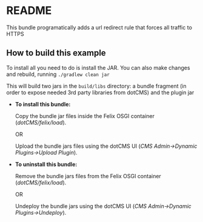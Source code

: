 
# README

This bundle programatically adds a url redirect rule that forces all traffic to HTTPS

## How to build this example

To install all you need to do is install the JAR.  You can also make changes and rebuild,  running
`./gradlew clean jar`

This will build two jars in the `build/libs` directory: a bundle fragment (in order to expose needed 3rd party libraries from dotCMS) and the plugin jar 

* **To install this bundle:**

    Copy the bundle jar files inside the Felix OSGI container (*dotCMS/felix/load*).
        
    OR
        
    Upload the bundle jars files using the dotCMS UI (*CMS Admin->Dynamic Plugins->Upload Plugin*).

* **To uninstall this bundle:**
    
    Remove the bundle jars files from the Felix OSGI container (*dotCMS/felix/load*).

    OR

    Undeploy the bundle jars using the dotCMS UI (*CMS Admin->Dynamic Plugins->Undeploy*).


